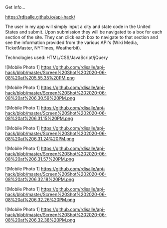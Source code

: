 Get Info...

https://rdisalle.github.io/api-hack/

The user in my app will simply input a city and state code in the United States and submit. Upon submission they will be navigated to a box for each section of the site. They can click each box to navigate to that section and see the information provided from the various API's (Wiki Media, TicketMaster, NYTImes, Weatherbit).

Technologies used: HTML/CSS/JavaScript/jQuery


![Mobile Photo 1]
https://github.com/rdisalle/api-hack/blob/master/Screen%20Shot%202020-06-08%20at%205.55.35%20PM.png

![Mobile Photo 1]
https://github.com/rdisalle/api-hack/blob/master/Screen%20Shot%202020-06-08%20at%206.30.59%20PM.png

![Mobile Photo 1]
https://github.com/rdisalle/api-hack/blob/master/Screen%20Shot%202020-06-08%20at%206.31.15%20PM.png

![Mobile Photo 1]
https://github.com/rdisalle/api-hack/blob/master/Screen%20Shot%202020-06-08%20at%206.31.24%20PM.png

![Mobile Photo 1]
https://github.com/rdisalle/api-hack/blob/master/Screen%20Shot%202020-06-08%20at%206.31.57%20PM.png

![Mobile Photo 1]
https://github.com/rdisalle/api-hack/blob/master/Screen%20Shot%202020-06-08%20at%206.32.18%20PM.png

![Mobile Photo 1]
https://github.com/rdisalle/api-hack/blob/master/Screen%20Shot%202020-06-08%20at%206.32.26%20PM.png

![Mobile Photo 1]
https://github.com/rdisalle/api-hack/blob/master/Screen%20Shot%202020-06-08%20at%206.32.38%20PM.png

